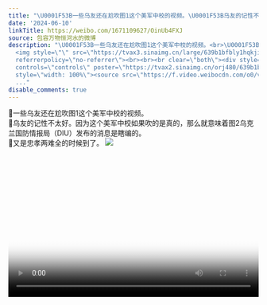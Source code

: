 ```yaml
---
title: "\U0001F53B一些乌友还在尬吹图1这个美军中校的视频。\U0001F53B乌友的记性不太好。因为这个美军中校如果吹的是真的，那么就意味着图2乌克兰国防情报局（DIU）发布的消息是瞎..."
date: '2024-06-10'
linkTitle: https://weibo.com/1671109627/OinUb4FXJ
source: 包容万物恒河水的微博
description: "\U0001F53B一些乌友还在尬吹图1这个美军中校的视频。<br>\U0001F53B乌友的记性不太好。因为这个美军中校如果吹的是真的，那么就意味着图2乌克兰国防情报局（DIU）发布的消息是瞎编的。<br>\U0001F53B又是忠孝两难全的时候到了。
  <img style=\"\" src=\"https://tvax3.sinaimg.cn/large/639b1bfbly1hqkji1gez5j20lt0tqh3l.jpg\"
  referrerpolicy=\"no-referrer\"><br><br><br clear=\"both\"><div style=\"clear: both\"></div><video
  controls=\"controls\" poster=\"https://tvax2.sinaimg.cn/orj480/639b1bfbly1hqkjkk20zwj20zk0k00tl.jpg\"
  style=\"width: 100%\"><source src=\"https://f.video.weibocdn.com/o0/vfvgjoNzlx08fy1YyOZy01041200HN4l0E010.mp4?label=mp4_720p&amp;template=1280x720.25.0&amp;ori=0&amp;ps=1CwnkDw1
  ..."
disable_comments: true
---
```

🔻一些乌友还在尬吹图1这个美军中校的视频。<br>🔻乌友的记性不太好。因为这个美军中校如果吹的是真的，那么就意味着图2乌克兰国防情报局（DIU）发布的消息是瞎编的。<br>🔻又是忠孝两难全的时候到了。 <img style="" src="https://tvax3.sinaimg.cn/large/639b1bfbly1hqkji1gez5j20lt0tqh3l.jpg" referrerpolicy="no-referrer"><br><br><br clear="both"><div style="clear: both"></div><video controls="controls" poster="https://tvax2.sinaimg.cn/orj480/639b1bfbly1hqkjkk20zwj20zk0k00tl.jpg" style="width: 100%"><source src="https://f.video.weibocdn.com/o0/vfvgjoNzlx08fy1YyOZy01041200HN4l0E010.mp4?label=mp4_720p&amp;template=1280x720.25.0&amp;ori=0&amp;ps=1CwnkDw1 ...